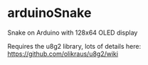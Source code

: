 # arduinoSnake
Snake on Arduino with 128x64 OLED display

Requires the u8g2 library, lots of details here: https://github.com/olikraus/u8g2/wiki
